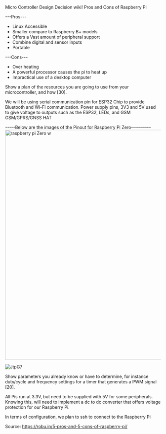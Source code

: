 Micro Controller Design Decision wiki!
Pros and Cons of Raspberry Pi

---Pros---
- Linux Accessible
- Smaller compare to Raspberry B+ models
- Offers a Vast amount of peripheral support
- Combine digital and sensor inputs
- Portable

---Cons---
- Over heating
- A powerful processor causes the pi to heat up 
- Impractical use of a desktop computer

Show a plan of the resources you are going to use from your microcontroller, and how [30]. 

We will be using serial communication pin for ESP32 Chip to provide Bluetooth and Wi-Fi communication.
Power supply pins, 3V3 and 5V used to give voltage to outputs such as the ESP32, LEDs, and GSM GSM/GPRS/GNSS HAT

-----Below are the images of the Pinout for Raspberry Pi Zero----------
<img width="741" alt="raspberry pi Zero w" src="https://github.com/user-attachments/assets/723cd974-e2de-44cb-b87a-54d0f33c4133">


![JtpG7](https://github.com/user-attachments/assets/d4f3e993-5870-4e95-8d57-fdb43c61d3bf)



Show parameters you already know or have to determine, for instance duty/cycle and frequency settings for a timer that generates a PWM signal [20]. 

All Pis run at 3.3V, but need to be supplied with 5V for some peripherals. Knowing this, will need to implement a dc to dc converter that offers voltage protection for our Raspberry Pi.

In terms of configuration, we plan to ssh to connect to the Raspberry Pi






Source: 
https://robu.in/5-pros-and-5-cons-of-raspberry-pi/
